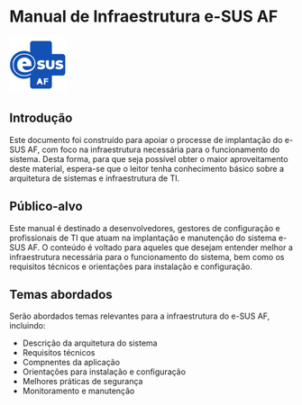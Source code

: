 # Manual de Infraestrutura e-SUS AF
![e-SUS AF](./assets/icons/favicon100.png)

## Introdução

Este documento foi construído para apoiar o processe de implantação do e-SUS AF, com foco na infraestrutura necessária para o funcionamento do sistema. Desta forma, para que seja possível obter o maior aproveitamento deste material, espera-se que o leitor tenha conhecimento básico sobre a arquitetura de sistemas e infraestrutura de TI.

## Público-alvo

Este manual é destinado a desenvolvedores, gestores de configuração e profissionais de TI que atuam na implantação e manutenção do sistema e-SUS AF. O conteúdo é voltado para aqueles que desejam entender melhor a infraestrutura necessária para o funcionamento do sistema, bem como os requisitos técnicos e orientações para instalação e configuração.

## Temas abordados

Serão abordados temas relevantes para a infraestrutura do e-SUS AF, incluindo:

- Descrição da arquitetura do sistema
- Requisitos técnicos
- Compnentes da aplicação
- Orientações para instalação e configuração
- Melhores práticas de segurança
- Monitoramento e manutenção


